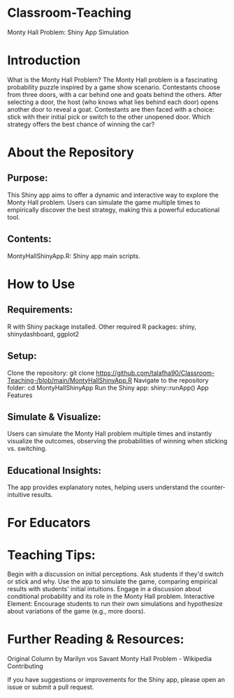 # Classroom-Teaching
Monty Hall Problem: Shiny App Simulation

# Introduction

What is the Monty Hall Problem?
The Monty Hall problem is a fascinating probability puzzle inspired by a game show scenario. Contestants choose from three doors, with a car behind one and goats behind the others. After selecting a door, the host (who knows what lies behind each door) opens another door to reveal a goat. Contestants are then faced with a choice: stick with their initial pick or switch to the other unopened door. Which strategy offers the best chance of winning the car?

# About the Repository

##  Purpose:
This Shiny app aims to offer a dynamic and interactive way to explore the Monty Hall problem. Users can simulate the game multiple times to empirically discover the best strategy, making this a powerful educational tool.

## Contents:

MontyHallShinyApp.R: Shiny app main scripts.

# How to Use

## Requirements:

R with Shiny package installed.
Other required R packages: shiny, shinydashboard, ggplot2

## Setup:

Clone the repository: git clone https://github.com/talafha90/Classroom-Teaching-/blob/main/MontyHallShinyApp.R
Navigate to the repository folder: cd MontyHallShinyApp
Run the Shiny app: shiny::runApp()
App Features

## Simulate & Visualize:
Users can simulate the Monty Hall problem multiple times and instantly visualize the outcomes, observing the probabilities of winning when sticking vs. switching.

## Educational Insights:
The app provides explanatory notes, helping users understand the counter-intuitive results.

# For Educators

# Teaching Tips:

Begin with a discussion on initial perceptions. Ask students if they'd switch or stick and why.
Use the app to simulate the game, comparing empirical results with students' initial intuitions.
Engage in a discussion about conditional probability and its role in the Monty Hall problem.
Interactive Element:
Encourage students to run their own simulations and hypothesize about variations of the game (e.g., more doors).

# Further Reading & Resources:

Original Column by Marilyn vos Savant
Monty Hall Problem - Wikipedia
Contributing

If you have suggestions or improvements for the Shiny app, please open an issue or submit a pull request.
